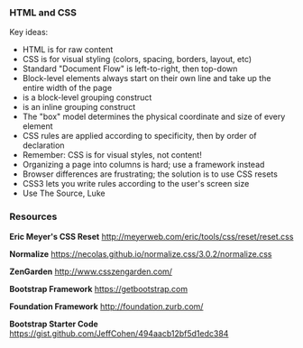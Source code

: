 ### HTML and CSS

Key ideas:

* HTML is for raw content
* CSS is for visual styling (colors, spacing, borders, layout, etc)
* Standard "Document Flow" is left-to-right, then top-down
* Block-level elements always start on their own line and take up the entire width of the page
* <div> is a block-level grouping construct
* <span> is an inline grouping construct
* The "box" model determines the physical coordinate and size of every element
* CSS rules are applied according to specificity, then by order of declaration
* Remember: CSS is for visual styles, not content!
* Organizing a page into columns is hard; use a framework instead
* Browser differences are frustrating; the solution is to use CSS resets
* CSS3 lets you write rules according to the user's screen size
* Use The Source, Luke

### Resources

**Eric Meyer's CSS Reset**
http://meyerweb.com/eric/tools/css/reset/reset.css

**Normalize**
https://necolas.github.io/normalize.css/3.0.2/normalize.css

**ZenGarden**
http://www.csszengarden.com/

**Bootstrap Framework**
https://getbootstrap.com

**Foundation Framework**
http://foundation.zurb.com/

**Bootstrap Starter Code**
https://gist.github.com/JeffCohen/494aacb12bf5d1edc384
